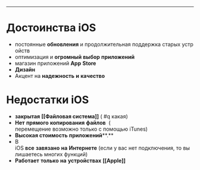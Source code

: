 
___
# Достоинства iOS
- постоянные **обновления** и продолжительная поддержка старых устройств
- оптимизация и **огромный** **выбор** **приложений**
- магазин приложений **App** **Store**
-  **Дизайн**
- Акцент на **надежность** **и** **качество**


# Недостатки iOS
- **закрытая** **[[Файловая система]]** ( #q какая)
-  **Нет** **прямого** **копирования** **файлов**  (  перемещение возможно только с помощью iTunes)
- **Высокая стоимость** **приложений****.** 
- В iOS **все** **завязано** **на** **Интернете** (если у вас нет подключения, то вы лишаетесь многих функций)
- **Работает** **только** **на** **устройствах** **[[Apple]]**